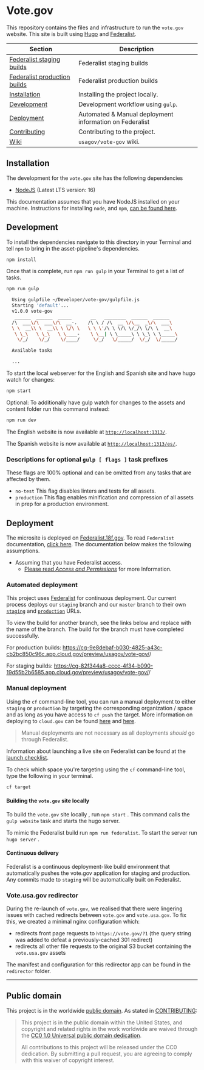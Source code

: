 # Vote.gov

This repository contains the files and infrastructure to run the `vote.gov`
website. This site is built using [Hugo](https://gohugo.io/documentation/) and [Federalist](https://federalist.18f.gov/documentation/).

 Section | Description
 ------- | -----------
 [Federalist staging builds](https://federalistapp-staging.18f.gov/sites) | Federalist staging builds 
 [Federalist production builds](https://federalistapp.18f.gov/sites) | Federalist production builds
 [Installation](#installation)   | Installing the project locally.
 [Development](#development)     | Development workflow using `gulp`.
 [Deployment](#deployment)       | Automated & Manual deployment information on Federalist
 [Contributing](CONTRIBUTING.md) | Contributing to the project.
 [Wiki](https://github.com/usagov/vote-gov/wiki) | `usagov/vote-gov` wiki.


## Installation

The development for the `vote.gov` site has the following dependencies

- [NodeJS](https://nodejs.org/ "NodeJS Homepage") (Latest LTS version: 16)

This documentation assumes that you have NodeJS installed on your
machine.  Instructions for installing `node`, and `npm`, [can be found here][node-install].

[node-install]: https://nodejs.org/en/download/ "NodeJS Downloads"

## Development

To install the dependencies navigate to this directory in your Terminal
and tell `npm` to bring in the asset-pipeline's dependencies.

```sh
npm install
```

Once that is complete, run `npm run gulp` in your Terminal to get a list of tasks.

```sh
npm run gulp

  Using gulpfile ~/Developer/vote-gov/gulpfile.js
  Starting 'default'...
  v1.0.0 vote-gov
   ______  ______  _____       __   ________  ______  ______
  /\  ___\/\  ___\/\  __-.    /\ \ / /\  __ \/\__  _\/\  ___\
  \ \  __\\ \  __\\ \ \/\ \   \ \ \'/\ \ \/\ \/_/\ \/\ \  __\
   \ \_\   \ \_\   \ \____-    \ \__| \ \_____\ \ \_\ \ \_____\
    \/_/    \/_/    \/____/     \/_/   \/_____/  \/_/  \/_____/

  Available tasks

  ...
```

To start the local webserver for the English and Spanish site and have hugo watch
for changes:

```sh
npm start
```

Optional: To additionally have gulp watch for changes to the assets and content folder run this command instead: 

```sh
npm run dev
```

The English website is now available at [`http://localhost:1313/`](http://localhost:1313/).

The Spanish website is now available at [`http://localhost:1313/es/`](http://localhost:1313/es/).

### Descriptions for optional `gulp [ flags ]` task prefixes

These flags are 100% optional and can be omitted from any tasks that are
affected by them.

- `no-test` This flag disables linters and tests for all assets.
- `production` This flag enables minification and compression of all assets in
  prep for a production environment.

## Deployment

The microsite is deployed on [Federalist.18f.gov][fed-homepage]. To read `Federalist`
documentation, [click here][fed-docs]. The documentation below makes the
following assumptions.

- Assuming that you have Federalist access. 
    - [Please read _Access and Permissions_](https://federalist.18f.gov/documentation/access-permissions/) for more
      Information.

[fed-homepage]: https://federalist.18f.gov "Federalist.18f.gov: Homepage"
[fed-docs]: https://federalist.18f.gov/documentation/ "Federalist.18f.gov: Documentation"

### Automated deployment

This project uses [Federalist](https://federalist.18f.gov) for continuous deployment. Our
current process deploys our `staging` branch and our `master` branch to their
own [`staging`][vote-staging] and [`production`][vote-production] URLs.

To view the build for another branch, see the links below and replace <BRANCH> with the name of the branch. The build for the branch must have completed successfully. 

For production builds: https://cg-9e8debaf-b030-4825-a43c-cb2bc850c96c.app.cloud.gov/preview/usagov/vote-gov/<BRANCH>/ 

For staging builds: https://cg-82f344a8-cccc-4f34-b090-19d55b2b6585.app.cloud.gov/preview/usagov/vote-gov/<BRANCH>/ 

[vote-staging]: TBD "Vote USA: Staging"
[vote-production]: https://vote.gov "Vote USA: Production"

### Manual deployment

Using the `cf` command-line tool, you can run a manual deployment to either
`staging` or `production` by targeting the corresponding organization / space
and as long as you have access to `cf push` the target. More information on
deploying to `cloud.gov` can be found [here][cg-deploy-hw] and [here][cg-deploy-ss].

[cg-deploy-hw]: https://docs.cloud.gov/getting-started/your-first-deploy/ "Cloud.gov: Your First Deploy"
[cg-deploy-ss]: https://docs.cloud.gov/apps/static/ "Cloud.gov: Deploying Static Sites"

> Manual deployments are not necessary as all deployments _should_ go through
> Federalist.

Information about launching a live site on Federalist can be found at the [launch checklist](https://federalist.18f.gov/documentation/launch-checklist/).

To check which space you're targeting using the `cf` command-line tool, type the
following in your terminal.

```sh
cf target
```

#### Building the `vote.gov` site locally

To build the `vote.gov` site locally , run  `npm start` . This command calls the `gulp website` task and starts the hugo server.  

To mimic the Federalist build run `npm run federalist`. To start the server run `hugo server` .


#### Continuous delivery

Federalist is a continuous deployment-like build environment that automatically pushes the vote.gov application for staging and production.
Any commits made to `staging` will be automatically built on Federalist. 

### Vote.usa.gov redirector

During the re-launch of `vote.gov`, we realised that there were lingering
issues with cached redirects between `vote.gov` and `vote.usa.gov`. To
fix this, we created a minimal nginx configuration which:

  * redirects front page requests to `https://vote.gov/?1` (the query string
    was added to defeat a previously-cached 301 redirect)
  * redirects all other file requests to the original S3 bucket containing
    the `vote.usa.gov` assets

The manifest and configuration for this redirector app can be found in the
`redirector` folder.

---

## Public domain

This project is in the worldwide [public domain](LICENSE.md). As stated in [CONTRIBUTING](CONTRIBUTING.md):

> This project is in the public domain within the United States, and copyright
> and related rights in the work worldwide are waived through the [CC0 1.0
> Universal public domain dedication](https://creativecommons.org/publicdomain/zero/1.0/).
>
>All contributions to this project will be released under the CC0
>dedication. By submitting a pull request, you are agreeing to comply
>with this waiver of copyright interest.
